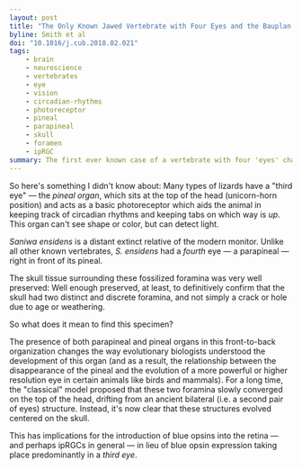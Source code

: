 ```yaml
---
layout: post
title: "The Only Known Jawed Vertebrate with Four Eyes and the Bauplan of the Pineal Complex"
byline: Smith et al
doi: "10.1016/j.cub.2018.02.021"
tags:
    - brain
    - neuroscience
    - vertebrates
    - eye
    - vision
    - circadian-rhythms
    - photoreceptor
    - pineal
    - parapineal
    - skull
    - foramen
    - ipRGC
summary: The first ever known case of a vertebrate with four 'eyes' changes the evolutionary model of the pineal organ.
---
```


So here's something I didn't know about: Many types of lizards have a "third eye" — the _pineal organ_, which sits at the top of the head (unicorn-horn position) and acts as a basic photoreceptor which aids the animal in keeping track of circadian rhythms and keeping tabs on which way is _up_. This organ can't see shape or color, but can detect light.

_Saniwa ensidens_ is a distant extinct relative of the modern monitor. Unlike all other known vertebrates, _S. ensidens_ had a _fourth_ eye — a parapineal — right in front of its pineal.

The skull tissue surrounding these fossilized foramina was very well preserved: Well enough preserved, at least, to definitively confirm that the skull had two distinct and discrete foramina, and not simply a crack or hole due to age or weathering.

So what does it mean to find this specimen?

The presence of both parapineal and pineal organs in this front-to-back organization changes the way evolutionary biologists understood the development of this organ (and as a result, the relationship between the disappearance of the pineal and the evolution of a more powerful or higher resolution eye in certain animals like birds and mammals). For a long time, the "classical" model proposed that these two foramina slowly converged on the top of the head, drifting from an ancient bilateral (i.e. a second pair of eyes) structure. Instead, it's now clear that these structures evolved centered on the skull.

This has implications for the introduction of blue opsins into the retina — and perhaps ipRGCs in general — in lieu of blue opsin expression taking place predominantly in a _third eye_.
